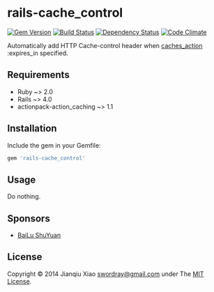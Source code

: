# rails-cache_control

[![Gem Version](https://badge.fury.io/rb/rails-cache_control.png)](http://badge.fury.io/rb/rails-cache_control)
[![Build Status](https://secure.travis-ci.org/swordray/rails-cache_control.png?branch=master)](http://travis-ci.org/swordray/rails-cache_control)
[![Dependency Status](https://gemnasium.com/swordray/rails-cache_control.png?travis)](https://gemnasium.com/swordray/rails-cache_control)
[![Code Climate](https://codeclimate.com/github/swordray/rails-cache_control.png)](https://codeclimate.com/github/swordray/rails-cache_control)

Automatically add HTTP Cache-control header when [caches_action](https://github.com/rails/actionpack-action_caching) :expires_in specified.

## Requirements

* Ruby ~> 2.0
* Rails ~> 4.0
* actionpack-action_caching ~> 1.1

## Installation

Include the gem in your Gemfile:

```ruby
gem 'rails-cache_control'
```

## Usage

Do nothing.

## Sponsors

* [BaiLu ShuYuan](https://bailushuyuan.org)

## License

Copyright © 2014 Jianqiu Xiao <swordray@gmail.com> under The [MIT License](http://opensource.org/licenses/MIT).
